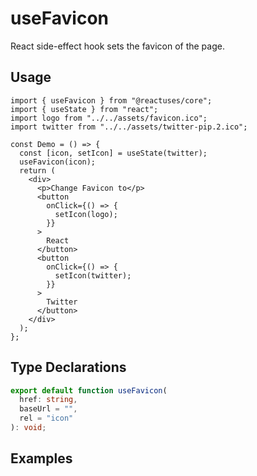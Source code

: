 # useFavicon

React side-effect hook sets the favicon of the page.

## Usage

```tsx
import { useFavicon } from "@reactuses/core";
import { useState } from "react";
import logo from "../../assets/favicon.ico";
import twitter from "../../assets/twitter-pip.2.ico";

const Demo = () => {
  const [icon, setIcon] = useState(twitter);
  useFavicon(icon);
  return (
    <div>
      <p>Change Favicon to</p>
      <button
        onClick={() => {
          setIcon(logo);
        }}
      >
        React
      </button>
      <button
        onClick={() => {
          setIcon(twitter);
        }}
      >
        Twitter
      </button>
    </div>
  );
};
```

## Type Declarations

```ts
export default function useFavicon(
  href: string,
  baseUrl = "",
  rel = "icon"
): void;
```

## Examples
